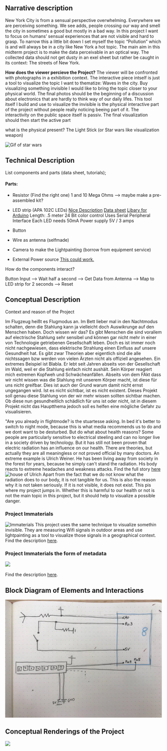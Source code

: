 ## Narrative description

New York City is from a sensual perspective overwhelming. Everywhere we are perceiving something. We see adds, people crossing our way and smell the city in sometimes a good but mostly in a bad way. In this project I want to focus on humans’ sensual experiences that are not visible and hard to grasp. To narrow this a little bit down I set myself the topic “Pollution” which is and will always be in a city like New York a hot topic. The main aim in this midterm project is to make the data perceivable in an optical way. The collected data should not get dusty in an exel sheet but rather be caught in its context: The streets of New York.

__How does the viewer percieve the Project?__
The viewer will be confronted with photographs in a exhibition context. The interactive piece intself is just a tool to visualize the topic I want to thematize: Waves in the city. Buy visualizing something invisible I would like to bring the topic closer to your physical world. The final photos should be the beginning of a discussion about electronics that are hardly to think way of our daily lifes. This tool itself I build and use to visualize the invisible is the physical interactive part of the project without people really noticing beeing part of it. The interactivity on the public space itself is passiv. The final visualization should then start the active part


what is the physical present?
The Light Stick (or Star wars like visualization weapon)

![Gif of star wars](https://external-content.duckduckgo.com/iu/?u=http%3A%2F%2Fbestanimations.com%2FSci-Fi%2FStarWars%2Fstar-wars-animated-gif-40.gif&f=1&nofb=1)



## Technical Description

List components and parts (data sheet, tutorials);

#### Parts:
-	Resistor (Find the right one) 1 and 10 Mega Ohms --> maybe make a pre-assembled kit?
-	LED strip (APA 102C LEDs)
  [Nice Description](https://www.pololu.com/product/2557)
  [Data sheet](https://www.pololu.com/file/0J891/APA102C.pdf)
  [Libary for Arduino](https://github.com/pololu/apa102-arduino)
  Length: .5 meter
  24 Bit color control
  Uses Serial Peripheral Interface
  Each LED needs 50mA
  Power supply 5V / 3 amps

-	Button
-	Wire as antenna (selfmade)
-	Camera to make the Lightpainting (borrow from equipment service)
-	External Power source [This could work.](https://www.amazon.com/Attom-Tech-Portable-External-Emergency/dp/B07JZCZSH9/ref=sxbs_sxwds-stvp?keywords=power+bank+5v+3+amp&pd_rd_i=B07JZCZSH9&pd_rd_r=137a34d2-0440-4871-900d-dd0c28478eec&pd_rd_w=BGb0X&pd_rd_wg=O6jPf&pf_rd_p=a6d018ad-f20b-46c9-8920-433972c7d9b7&pf_rd_r=A46MDZ92TSF9QRZ90Q80&qid=1574281168)

How do the components interact?

Button Input --> Wait half a second --> Get Data from Antenna --> Map to LED strip for 2 seconds --> Reset


## Conceptual Description

Context and reason of the Project

Im Flugzeug heißt es Flugmodus an. Im Bett lieber mal in den Nachtmodus schalten, denn die Stahlung kann ja vielleicht doch Auswikrunge auf den Menschen haben. Doch wissen wir das? Es gibt Menschen die sind vorallem auf electrische Stahlung sehr sensibel und können gar nicht mehr in einer von Technologie getriebenen Gesellschaft leben. Doch es ist immer noch nicht nachgewiesen, dass elektrische Strahlung einen Einfluss auf unsere Gesundheit hat. Es gibt zwar Theorien aber eigentlich sind die alle nichtssagen bzw werden von vielen Ärzten nicht als offiziell angesehen.
Ein extremes Beispiel ist Blabla. Er lebt seit Jahren abseits von der Gesellschaft im Wald, weil er die Stahlung einfach nicht aushält. Sein Körper reagiert mich extremen Kopfweh und Schwächeanfällen.
Abseits von dem FAkt dass wir nicht wissen was die Stahlung mit unserem Körper macht, ist diese für uns nicht greifbar. Dies ist auch der Grund warum damit nicht ernst ungegangen wird. Ist es nicht sichtbar, ist es nicht existent. Dieses Projekt soll genau diese Stahlung von der wir mehr wissen sollten sichtbar machen. Ob diese nun gesundheitlich schädlich für uns ist oder nicht, ist in diesem Projekt nicht das Hauptthema jedoch soll es helfen eine mögliche Gefahr zu visualisieren.

"Are you already in flightmode? is the stuartesse asking. In bed it's better to switch to night mode, because this is what media recommends us to do and we dont want to be desturbed. But do what about health reasons? Some people are particularly sensitive to electrical steeling and can no longer live in a society driven by technology. But it has still not been proven that electric radiation has an influence on our health. There are theories, but actually they are all meaningless or not proved official by many doctors.
An extreme example is Ulrich Weiner. He has been living away from society in the forest for years, because he simply can't stand the radiation. His body reacts to extreme headaches and weakness attacks. Find the full story [here](https://ul-we.de/about-me/) ![house of Ulrich](https://ul-we.de/wp-content/uploads/2011/05/P1010226.jpg)
Apart from the fact that we do not know what the radiation does to our body, it is not tangible for us. This is also the reason why it is not taken seriously. If it is not visible, it does not exist. This pis where my project jumps in. Whether this is harmful to our health or not is not the main topic in this project, but it should help to visualize a possible danger.


### Project Immaterials
![Immaterials](https://external-content.duckduckgo.com/iu/?u=http%3A%2F%2Fs3.amazonaws.com%2Flighthouse.s3.amazonaws.com%2Fassets%2F1071%2Fprimary.jpg%3F1374069487&f=1&nofb=1)
This project uses the same technique to visualize somethin invisible. They are measuring Wifi signals in outdoor areas and use lightpainting as a tool to visualize those signals in a geographical context.
Find the description [here](http://www.lighthouse.org.uk/programme/immaterials).

### Project Immaterials the form of metadata
![](https://onformative.com/assets/work/immaterials_05.jpg)

Find the description [here](https://onformative.com/work/immaterials).


## Block Diagram of Elements and Interactions

![Schematic](https://raw.githubusercontent.com/TTropschuh/ElectronicsWithPhil/master/photo_2019-11-20_16-47-58.jpg)

## Conceptual Renderings of the Project
![](https://raw.githubusercontent.com/TTropschuh/ElectronicsWithPhil/master/walker.png)
